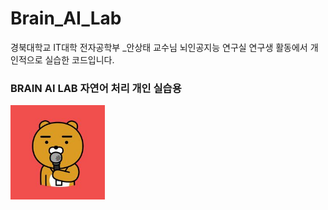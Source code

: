 # Brain_AI_Lab
경북대학교 IT대학 전자공학부 _안상태 교수님 뇌인공지능 연구실 연구생 활동에서 개인적으로 실습한 코드입니다.
### BRAIN AI LAB 자연어 처리 개인 실습용
<img src="10R.jpg" width="30%" height="30%" title="Brain AI LaB" ALT="RYAN KAKAO"></img>
